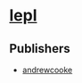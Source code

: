 # [lepl](https://pypi.org/project/lepl)



## Publishers
- [andrewcooke](https://pypi.org/user/andrewcooke)

